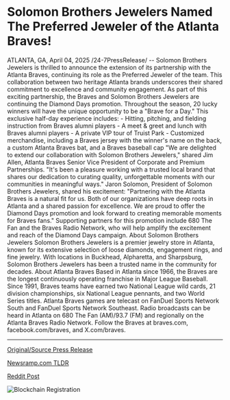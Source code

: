 # Solomon Brothers Jewelers Named The Preferred Jeweler of the Atlanta Braves!

ATLANTA, GA, April 04, 2025 /24-7PressRelease/ -- Solomon Brothers Jewelers is thrilled to announce the extension of its partnership with the Atlanta Braves, continuing its role as the Preferred Jeweler of the team. This collaboration between two heritage Atlanta brands underscores their shared commitment to excellence and community engagement.  As part of this exciting partnership, the Braves and Solomon Brothers Jewelers are continuing the Diamond Days promotion. Throughout the season, 20 lucky winners will have the unique opportunity to be a "Brave for a Day." This exclusive half-day experience includes: - Hitting, pitching, and fielding instruction from Braves alumni players - A meet & greet and lunch with Braves alumni players - A private VIP tour of Truist Park - Customized merchandise, including a Braves jersey with the winner's name on the back, a custom Atlanta Braves bat, and a Braves baseball cap  "We are delighted to extend our collaboration with Solomon Brothers Jewelers," shared Jim Allen, Atlanta Braves Senior Vice President of Corporate and Premium Partnerships. "It's been a pleasure working with a trusted local brand that shares our dedication to curating quality, unforgettable moments with our communities in meaningful ways."  Jaron Solomon, President of Solomon Brothers Jewelers, shared his excitement: "Partnering with the Atlanta Braves is a natural fit for us. Both of our organizations have deep roots in Atlanta and a shared passion for excellence. We are proud to offer the Diamond Days promotion and look forward to creating memorable moments for Braves fans."  Supporting partners for this promotion include 680 The Fan and the Braves Radio Network, who will help amplify the excitement and reach of the Diamond Days campaign.  About Solomon Brothers Jewelers Solomon Brothers Jewelers is a premier jewelry store in Atlanta, known for its extensive selection of loose diamonds, engagement rings, and fine jewelry. With locations in Buckhead, Alpharetta, and Sharpsburg, Solomon Brothers Jewelers has been a trusted name in the community for decades.  About Atlanta Braves Based in Atlanta since 1966, the Braves are the longest continuously operating franchise in Major League Baseball. Since 1991, Braves teams have earned two National League wild cards, 21 division championships, six National League pennants, and two World Series titles. Atlanta Braves games are telecast on FanDuel Sports Network South and FanDuel Sports Network Southeast. Radio broadcasts can be heard in Atlanta on 680 The Fan (AM)/93.7 (FM) and regionally on the Atlanta Braves Radio Network. Follow the Braves at braves.com, facebook.com/braves, and X.com/braves. 

---

[Original/Source Press Release](https://www.24-7pressrelease.com/press-release/521453/solomon-brothers-jewelers-named-the-preferred-jeweler-of-the-atlanta-braves)
                    

[Newsramp.com TLDR](https://newsramp.com/curated-news/solomon-brothers-jewelers-extends-partnership-with-atlanta-braves-for-exclusive-diamond-days-promotion/eb00270f0f98cf8ae1ad5ee07d5616fe) 

 



[Reddit Post](https://www.reddit.com/r/newsramp/comments/1jr6872/solomon_brothers_jewelers_extends_partnership/) 



![Blockchain Registration](https://cdn.newsramp.app/24-7PressRelease/qrcode/254/4/rendX8J1.webp)